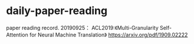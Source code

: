 # daily-paper-reading
paper reading record.
20190925：
  <Machine Translation>  ACL2019:《Multi-Granularity Self-Attention for Neural Machine Translation》
  https://arxiv.org/pdf/1909.02222
